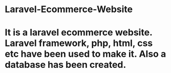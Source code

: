 # Laravel-Ecommerce-Website
<h1>It is a laravel ecommerce website. Laravel framework, php, html, css etc have been used to make it. Also a database has been created.</h1>
